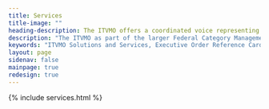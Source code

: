 ```yaml
---
title: Services
title-image: ""
heading-description: The ITVMO offers a coordinated voice representing agency IT buyers to the vendor community, providing domain expertise in OEM and acquisition strategy, market and data intelligence, customer support, small business support, as well as IT policy and category management.
description: "The ITVMO as part of the larger Federal Category Management Framework, works in tandem with the Governmentwide IT Category Program to drive down federal IT costs through compliance, spend under management, and cost avoidance. The ITVMO offers a mix of accredited and general session forums for educational training and upskilling our IT and acquisition workforce. The ITVMO combines collections of data to form predictive narratives and increases use of disparate data through guides and how-to aids to better IT acquisition decision-making, governmentwide. The ITVMO provides thought leadership, consulting, and research services in IT policy, acquisitions, technology adoption, and data analytics to inform agency acquisition strategies and increase interoperability through modernization across government. The ITVMO boosts small business utilization and participation in the Federal IT marketplace by promoting best practices to improve small businesses access to government contracting and agency identification of where to use small businesses to achieve their mission goals."
keywords: "ITVMO Solutions and Services, Executive Order Reference Cards, Governmentwide IT Cost Avoidance Methodology, Cyber Buying Solutions, Governmentwide Strategic Solutions for Desktops and Laptops, Agency Knowledge Sharing, IT Buyers Toolkit, IT Buyers Community of Practice, Market Research & Studies, Contract Data Elements Guide, Federal Data IT Acquisition & Spend Tools: How-To’s, Contract Review Service, Acquisition Policy Guidance & Strategies, OEM Assessments & Buyers Guides, Integrated Data Collection (IDC) Reporting, Small Business, COP, Events, Policy, OEM Product Buying and Licensing Agreements, Contract Review Service Request, Emerging Technology, FinOps, EULAs/Terms and Conditions"
layout: page
sidenav: false
mainpage: true
redesign: true
---
```


  <section id="main-page-content" class="usa-graphic-list margin-bottom-4 grid-container padding-0">
    <section id="page-directory" class="grid-container padding-0"></section>
    <div class="grid-container grid-container margin-0 padding-0">
            {% include services.html %}
    </div>
  </section>
